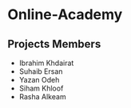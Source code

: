 # Online-Academy

## Projects Members
- Ibrahim Khdairat
- Suhaib Ersan
- Yazan Odeh
- Siham Khloof
- Rasha Alkeam

